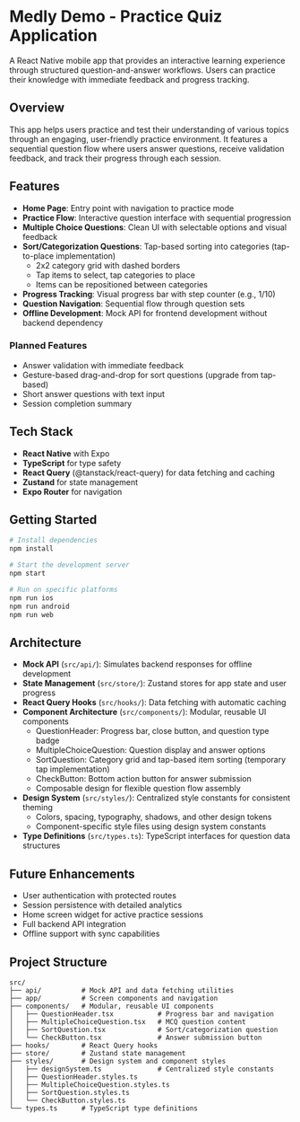 # Medly Demo - Practice Quiz Application

A React Native mobile app that provides an interactive learning experience through structured question-and-answer workflows. Users can practice their knowledge with immediate feedback and progress tracking.

## Overview

This app helps users practice and test their understanding of various topics through an engaging, user-friendly practice environment. It features a sequential question flow where users answer questions, receive validation feedback, and track their progress through each session.

## Features

- **Home Page**: Entry point with navigation to practice mode
- **Practice Flow**: Interactive question interface with sequential progression
- **Multiple Choice Questions**: Clean UI with selectable options and visual feedback
- **Sort/Categorization Questions**: Tap-based sorting into categories (tap-to-place implementation)
  - 2x2 category grid with dashed borders
  - Tap items to select, tap categories to place
  - Items can be repositioned between categories
- **Progress Tracking**: Visual progress bar with step counter (e.g., 1/10)
- **Question Navigation**: Sequential flow through question sets
- **Offline Development**: Mock API for frontend development without backend dependency

### Planned Features
- Answer validation with immediate feedback
- Gesture-based drag-and-drop for sort questions (upgrade from tap-based)
- Short answer questions with text input
- Session completion summary

## Tech Stack

- **React Native** with Expo
- **TypeScript** for type safety
- **React Query** (@tanstack/react-query) for data fetching and caching
- **Zustand** for state management
- **Expo Router** for navigation

## Getting Started

```bash
# Install dependencies
npm install

# Start the development server
npm start

# Run on specific platforms
npm run ios
npm run android
npm run web
```

## Architecture

- **Mock API** (`src/api/`): Simulates backend responses for offline development
- **State Management** (`src/store/`): Zustand stores for app state and user progress
- **React Query Hooks** (`src/hooks/`): Data fetching with automatic caching
- **Component Architecture** (`src/components/`): Modular, reusable UI components
  - QuestionHeader: Progress bar, close button, and question type badge
  - MultipleChoiceQuestion: Question display and answer options
  - SortQuestion: Category grid and tap-based item sorting (temporary tap implementation)
  - CheckButton: Bottom action button for answer submission
  - Composable design for flexible question flow assembly
- **Design System** (`src/styles/`): Centralized style constants for consistent theming
  - Colors, spacing, typography, shadows, and other design tokens
  - Component-specific style files using design system constants
- **Type Definitions** (`src/types.ts`): TypeScript interfaces for question data structures

## Future Enhancements

- User authentication with protected routes
- Session persistence with detailed analytics
- Home screen widget for active practice sessions
- Full backend API integration
- Offline support with sync capabilities

## Project Structure

```
src/
├── api/          # Mock API and data fetching utilities
├── app/          # Screen components and navigation
├── components/   # Modular, reusable UI components
│   ├── QuestionHeader.tsx           # Progress bar and navigation
│   ├── MultipleChoiceQuestion.tsx   # MCQ question content
│   ├── SortQuestion.tsx             # Sort/categorization question
│   └── CheckButton.tsx              # Answer submission button
├── hooks/        # React Query hooks
├── store/        # Zustand state management
├── styles/       # Design system and component styles
│   ├── designSystem.ts              # Centralized style constants
│   ├── QuestionHeader.styles.ts
│   ├── MultipleChoiceQuestion.styles.ts
│   ├── SortQuestion.styles.ts
│   └── CheckButton.styles.ts
└── types.ts      # TypeScript type definitions
```